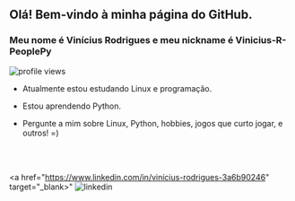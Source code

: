 ## Olá! Bem-vindo à minha página do GitHub.
### Meu nome é Vinícius Rodrigues e meu nickname é Vinicius-R-PeoplePy

<p align="left"> <img src="https://komarev.com/ghpvc/?username=Vinicius-R-PeoplePy&color=purple" alt="profile views"/> </p>

- Atualmente estou estudando Linux e programação. 

- Estou aprendendo Python. 

- Pergunte a mim sobre Linux, Python, hobbies, jogos que curto jogar, e outros! =)

<br> <br> 

<a href="https://www.linkedin.com/in/vinícius-rodrigues-3a6b90246"
target="_blank>"
	<img src="httpss://img.shields.io/badge/vinícius-rodrigues-3a6b90246-05122A?style=flat&logo=linkedin" alt="linkedin"/>
</a>